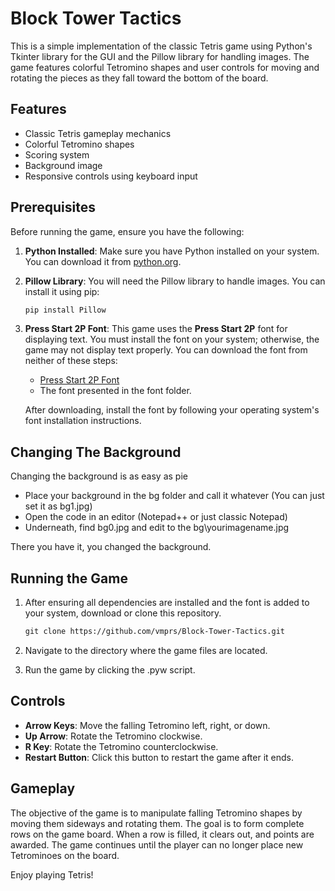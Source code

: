 # Block Tower Tactics

This is a simple implementation of the classic Tetris game using Python's Tkinter library for the GUI and the Pillow library for handling images. The game features colorful Tetromino shapes and user controls for moving and rotating the pieces as they fall toward the bottom of the board.

## Features

- Classic Tetris gameplay mechanics
- Colorful Tetromino shapes
- Scoring system
- Background image
- Responsive controls using keyboard input

## Prerequisites

Before running the game, ensure you have the following:

1. **Python Installed**: Make sure you have Python installed on your system. You can download it from [python.org](https://www.python.org/).

2. **Pillow Library**: You will need the Pillow library to handle images. You can install it using pip:

   ```markdown
   pip install Pillow
   ```

3. **Press Start 2P Font**: This game uses the **Press Start 2P** font for displaying text. You must install the font on your system; otherwise, the game may not display text properly. You can download the font from neither of these steps:

   - [Press Start 2P Font]([https://www.fontsquirrel.com/fonts/press-start-2p](https://fontmeme.com/fonts/press-start-2p-font/))
   - The font presented in the font folder.

   After downloading, install the font by following your operating system's font installation instructions.

## Changing The Background
 Changing the background is as easy as pie 
 
- Place your background in the bg folder and call it whatever (You can just set it as bg1.jpg)
- Open the code in an editor (Notepad++ or just classic Notepad)
- Underneath, find bg0.jpg and edit to the bg\yourimagename.jpg

There you have it, you changed the background.

## Running the Game

1. After ensuring all dependencies are installed and the font is added to your system, download or clone this repository.

   ```markdown
   git clone https://github.com/vmprs/Block-Tower-Tactics.git
   ```

3. Navigate to the directory where the game files are located.

4. Run the game by clicking the .pyw script.

## Controls

- **Arrow Keys**: Move the falling Tetromino left, right, or down.
- **Up Arrow**: Rotate the Tetromino clockwise.
- **R Key**: Rotate the Tetromino counterclockwise.
- **Restart Button**: Click this button to restart the game after it ends.

## Gameplay

The objective of the game is to manipulate falling Tetromino shapes by moving them sideways and rotating them. The goal is to form complete rows on the game board. When a row is filled, it clears out, and points are awarded. The game continues until the player can no longer place new Tetrominoes on the board.

Enjoy playing Tetris!
```
